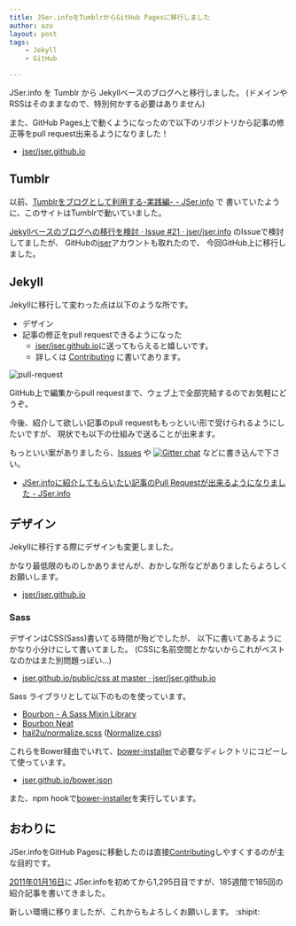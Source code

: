 ```yaml
---
title: JSer.infoをTumblrからGitHub Pagesに移行しました
author: azu
layout: post
tags:
    - Jekyll
    - GitHub

---
```


JSer.info を Tumblr から Jekyllベースのブログへと移行しました。
(ドメインやRSSはそのままなので、特別何かする必要はありません)

また、GitHub Pages上で動くようになったので以下のリポジトリから記事の修正等をpull request出来るようになりました！

* [jser/jser.github.io](https://github.com/jser/jser.github.io "jser/jser.github.io")

## Tumblr

以前、[Tumblrをブログとして利用する-実践編- - JSer.info](http://jser.info/post/3461724032/ "Tumblrをブログとして利用する-実践編- - JSer.info") で
書いていたように、このサイトはTumblrで動いていました。

[Jekyllベースのブログへの移行を検討 · Issue #21 · jser/jser.info](https://github.com/jser/jser.info/issues/21 "Jekyllベースのブログへの移行を検討 · Issue #21 · jser/jser.info") のIssueで検討してましたが、
GitHubの[jser](https://github.com/jser "JSer.info")アカウントも取れたので、
今回GitHub上に移行しました。

## Jekyll 

Jekyllに移行して変わった点は以下のような所です。

- デザイン
- 記事の修正をpull requestできるようになった
    - [jser/jser.github.io](https://github.com/jser/jser.github.io "jser/jser.github.io")に送ってもらえると嬉しいです。
    - 詳しくは [Contributing](https://github.com/jser/jser.github.io#contributing "Contributing") に書いてあります。

![pull-request](http://take.ms/suw5I)

GitHub上で編集からpull requestまで、ウェブ上で全部完結するのでお気軽にどうぞ。

今後、紹介して欲しい記事のpull requestももっといい形で受けられるようにしたいですが、
現状でも以下の仕組みで送ることが出来ます。

もっといい案がありましたら、[Issues](https://github.com/jser/jser.info/issues "Issues · jser/jser.info") や [![Gitter chat](https://badges.gitter.im/jser/jser.info.png)](https://gitter.im/jser/jser.info) などに書き込んで下さい。

* [JSer.infoに紹介してもらいたい記事のPull Requestが出来るようになりました - JSer.info](http://jser.info/post/75446735069/jser-info-pull-request/ "JSer.infoに紹介してもらいたい記事のPull Requestが出来るようになりました - JSer.info")

## デザイン

Jekyllに移行する際にデザインも変更しました。

かなり最低限のものしかありませんが、おかしな所などがありましたらよろしくお願いします。

* [jser/jser.github.io](https://github.com/jser/jser.github.io "jser/jser.github.io")

### Sass

デザインはCSS(Sass)書いてる時間が殆どでしたが、
以下に書いてあるようにかなり小分けにして書いてました。
(CSSに名前空間とかないからこれがベストなのかはまた別問題っぽい…)

* [jser.github.io/public/css at master · jser/jser.github.io](https://github.com/jser/jser.github.io/tree/master/public/css "jser.github.io/public/css at master · jser/jser.github.io")

Sass ライブラリとして以下のものを使っています。

- [Bourbon - A Sass Mixin Library](http://bourbon.io/ "Bourbon - A Sass Mixin Library")
- [Bourbon Neat](http://neat.bourbon.io/ "Bourbon Neat")
- [hail2u/normalize.scss](https://github.com/hail2u/normalize.scss "hail2u/normalize.scss") ([Normalize.css](http://necolas.github.io/normalize.css/ "Normalize.css"))

これらをBower経由でいれて、[bower-installer](https://github.com/blittle/bower-installer "bower-installer")で必要なディレクトリにコピーして使っています。

* [jser.github.io/bower.json](https://github.com/jser/jser.github.io/blob/1f926d4eb4a2865860f9a47ec792457eab2a8d40/bower.json#L21-L27 "jser.github.io/bower.json at 1f926d4eb4a2865860f9a47ec792457eab2a8d40 · jser/jser.github.io")

また、npm hookで[bower-installer](https://github.com/blittle/bower-installer "bower-installer")を実行しています。

## おわりに

JSer.infoをGitHub Pagesに移動したのは直接[Contributing](https://github.com/jser/jser.github.io#contributing "Contributing")しやすくするのが主な目的です。

[2011年01月16日](http://jser.info/post/2774561807/ "2011年01月16日")に
JSer.infoを初めてから1,295日目ですが、185週間で185回の紹介記事を書いてきました。

新しい環境に移りましたが、これからもよろしくお願いします。 :shipit:


